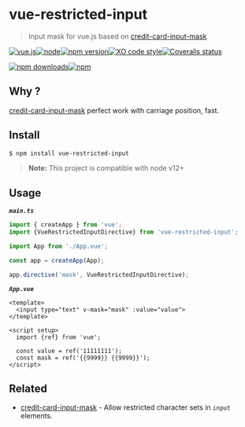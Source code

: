 # vue-restricted-input

> Input mask for vue.js based on [credit-card-input-mask](https://github.com/Scrum/credit-card-input-mask)

[![vue.js](https://img.shields.io/static/v1?label=Vue.js&message=3&color=4FC08D&style=flat-square&logo=vue.js&logoColor=ffffff)](https://vuejs.org/)[![node](https://img.shields.io/node/v/vue-restricted-input.svg?style=flat-square)]()[![npm version](https://img.shields.io/npm/v/vue-restricted-input.svg?style=flat-square)](https://www.npmjs.com/package/vue-restricted-input)[![XO code style](https://badgen.net/xo/status/chalk?style=flat-square)](https://github.com/sindresorhus/xo)[![Coveralls status](https://img.shields.io/coveralls/Scrum/vue-restricted-input.svg?style=flat-square)](https://coveralls.io/r/Scrum/vue-restricted-input)

[![npm downloads](https://img.shields.io/npm/dm/vue-restricted-input.svg?style=flat-square)](https://www.npmjs.com/package/vue-restricted-input)[![npm](https://img.shields.io/npm/dt/vue-restricted-input.svg?style=flat-square)](https://www.npmjs.com/package/vue-restricted-input)

## Why ?
[credit-card-input-mask](https://github.com/Scrum/credit-card-input-mask) perfect work with carriage position, fast.

## Install

```bash
$ npm install vue-restricted-input 
```

> **Note:** This project is compatible with node v12+

## Usage

***`main.ts`***
```javascript
import { createApp } from 'vue';
import {VueRestrictedInputDirective} from 'vue-restricted-input';

import App from './App.vue';

const app = createApp(App);

app.directive('mask', VueRestrictedInputDirective);
```

***`App.vue`***
```vue
<template>
  <input type="text" v-mask="mask" :value="value">
</template>

<script setup>
  import {ref} from 'vue';

  const value = ref('11111111');
  const mask = ref('{{9999}} {{9999}}');
</script>
```

## Related

- [credit-card-input-mask](https://github.com/Scrum/credit-card-input-mask) - Allow restricted character sets in `input` elements.
